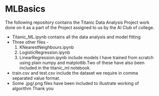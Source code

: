 # MLBasics
The following repository contains the Titanic Data Analysis Project work done on it as a part of the Project assigned to us by the AI Club of college.
- Titanic_ML.ipynb contains all the data analysis and model fitting 
- Three other files - 
  1. KNearestNeighbours.ipynb
  2. LogisticRegression.ipynb 
  3. LinearRegression.ipynb 
include models I have trained from scratch using plain numpy and matplotlib.Two of these have also been included in the titanic_ml notebook.
- train.csv and test.csv include the dataset we require in comma separated value format.
- Some .jpg/.png files have been included to illustrate working of algorithm
Thank you 
